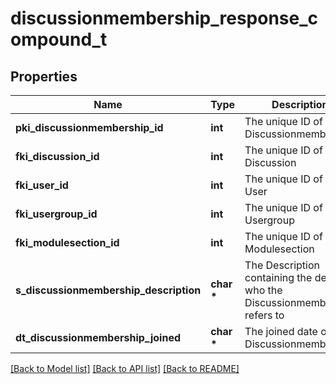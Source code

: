 # discussionmembership_response_compound_t

## Properties
Name | Type | Description | Notes
------------ | ------------- | ------------- | -------------
**pki_discussionmembership_id** | **int** | The unique ID of the Discussionmembership | 
**fki_discussion_id** | **int** | The unique ID of the Discussion | 
**fki_user_id** | **int** | The unique ID of the User | [optional] 
**fki_usergroup_id** | **int** | The unique ID of the Usergroup | [optional] 
**fki_modulesection_id** | **int** | The unique ID of the Modulesection | [optional] 
**s_discussionmembership_description** | **char \*** | The Description containing the detail of who the Discussionmembership refers to | 
**dt_discussionmembership_joined** | **char \*** | The joined date of the Discussionmembership | 

[[Back to Model list]](../README.md#documentation-for-models) [[Back to API list]](../README.md#documentation-for-api-endpoints) [[Back to README]](../README.md)


